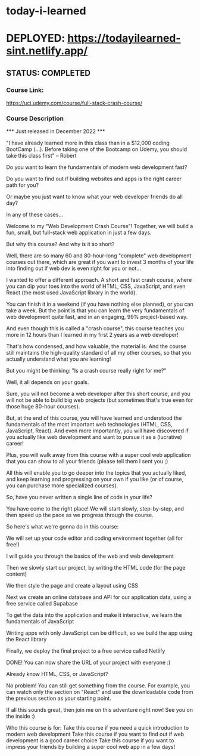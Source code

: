 # today-i-learned



# DEPLOYED: https://todayilearned-sint.netlify.app/

## STATUS: COMPLETED

### Course Link:
https://uci.udemy.com/course/full-stack-crash-course/

### Course Description
*** Just released in December 2022 ***

"I have already learned more in this class than in a $12,000 coding BootCamp (...). Before taking one of the Bootcamp on Udemy, you should take this class first" – Robert

Do you want to learn the fundamentals of modern web development fast?

Do you want to find out if building websites and apps is the right career path for you?

Or maybe you just want to know what your web developer friends do all day?

In any of these cases...

Welcome to my "Web Development Crash Course"! Together, we will build a fun, small, but full-stack web application in just a few days.



But why this course? And why is it so short?

Well, there are so many 60 and 80-hour-long "complete" web development courses out there, which are great if you want to invest 3 months of your life into finding out if web dev is even right for you or not...

I wanted to offer a different approach. A short and fast crash course, where you can dip your toes into the world of HTML, CSS, JavaScript, and even React (the most used JavaScript library in the world).

You can finish it in a weekend (if you have nothing else planned), or you can take a week. But the point is that you can learn the very fundamentals of web development quite fast, and in an engaging, 99% project-based way.

And even though this is called a "crash course", this course teaches you more in 12 hours than I learned in my first 2 years as a web developer!

That's how condensed, and how valuable, the material is. And the course still maintains the high-quality standard of all my other courses, so that you actually understand what you are learning!



But you might be thinking: "Is a crash course really right for me?"

Well, it all depends on your goals.

Sure, you will not become a web developer after this short course, and you will not be able to build big web projects (but sometimes that's true even for those huge 80-hour courses).

But, at the end of this course, you will have learned and understood the fundamentals of the most important web technologies (HTML, CSS, JavaScript, React). And even more importantly, you will have discovered if you actually like web development and want to pursue it as a (lucrative) career!

Plus, you will walk away from this course with a super cool web application that you can show to all your friends (please tell them I sent you ;)

All this will enable you to go deeper into the topics that you actually liked, and keep learning and progressing on your own if you like (or of course, you can purchase more specialized courses).



So, have you never written a single line of code in your life?

You have come to the right place! We will start slowly, step-by-step, and then speed up the pace as we progress through the course.

So here's what we're gonna do in this course:

We will set up your code editor and coding environment together (all for free!)

I will guide you through the basics of the web and web development

Then we slowly start our project, by writing the HTML code (for the page content)

We then style the page and create a layout using CSS

Next we create an online database and API for our application data, using a free service called Supabase

To get the data into the application and make it interactive, we learn the fundamentals of JavaScript

Writing apps with only JavaScript can be difficult, so we build the app using the React library

Finally, we deploy the final project to a free service called Netlify

DONE! You can now share the URL of your project with everyone :)



Already know HTML, CSS, or JavaScript?

No problem! You can still get something from the course. For example, you can watch only the section on "React" and use the downloadable code from the previous section as your starting point.



If all this sounds great, then join me on this adventure right now! See you on the inside :)

Who this course is for:
Take this course if you need a quick introduction to modern web development
Take this course if you want to find out if web development is a good career choice
Take this course if you want to impress your friends by building a super cool web app in a few days!
